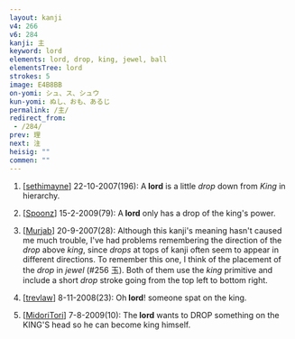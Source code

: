 ```yaml
---
layout: kanji
v4: 266
v6: 284
kanji: 主
keyword: lord
elements: lord, drop, king, jewel, ball
elementsTree: lord
strokes: 5
image: E4B8BB
on-yomi: シュ、ス、シュウ
kun-yomi: ぬし、おも、あるじ
permalink: /主/
redirect_from:
 - /284/
prev: 理
next: 注
heisig: ""
commen: ""
---
```


1) [<a href="http://kanji.koohii.com/profile/sethimayne">sethimayne</a>] 22-10-2007(196): A<strong> lord</strong> is a little <em>drop</em> down from <em>King</em> in hierarchy.

2) [<a href="http://kanji.koohii.com/profile/Spoonz">Spoonz</a>] 15-2-2009(79): A<strong> lord</strong> only has a drop of the king&#039;s power.

3) [<a href="http://kanji.koohii.com/profile/Murjab">Murjab</a>] 20-9-2007(28): Although this kanji&#039;s meaning hasn&#039;t caused me much trouble, I&#039;ve had problems remembering the direction of the <em>drop</em> above <em>king</em>, since <em>drops</em> at tops of kanji often seem to appear in different directions. To remember this one, I think of the placement of the <em>drop</em> in <em>jewel</em> (#256 玉). Both of them use the <em>king</em> primitive and include a short <em>drop</em> stroke going from the top left to bottom right.

4) [<a href="http://kanji.koohii.com/profile/trevlaw">trevlaw</a>] 8-11-2008(23): Oh<strong> lord</strong>! someone spat on the king.

5) [<a href="http://kanji.koohii.com/profile/MidoriTori">MidoriTori</a>] 7-8-2009(10): The<strong> lord</strong> wants to DROP something on the KING&#039;S head so he can become king himself.

